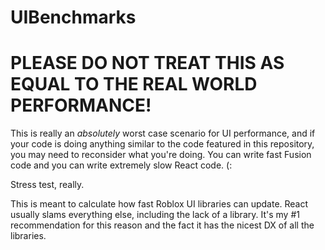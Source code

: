 # UIBenchmarks

# PLEASE DO NOT TREAT THIS AS EQUAL TO THE REAL WORLD PERFORMANCE!

This is really an _absolutely_ worst case scenario for UI performance, and if your code is doing anything similar to the code featured in this repository, you may need to reconsider what you're doing. You can write fast Fusion code and you can write extremely slow React code. (:

Stress test, really.

This is meant to calculate how fast Roblox UI libraries can update. React usually slams everything else, including the lack of a library. It's my #1 recommendation for this reason and the fact it has the nicest DX of all the libraries.
